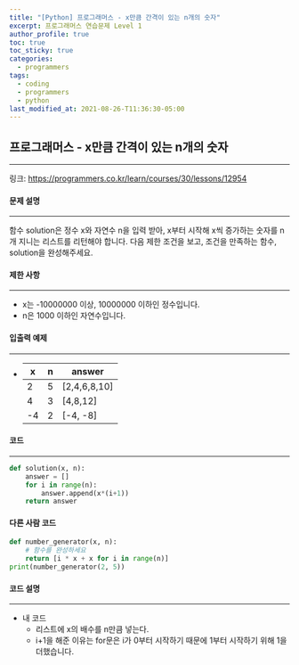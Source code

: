 ```yaml
---
title: "[Python] 프로그래머스 - x만큼 간격이 있는 n개의 숫자"
excerpt: 프로그래머스 연습문제 Level 1
author_profile: true
toc: true
toc_sticky: true
categories: 
  - programmers
tags:
  - coding
  - programmers
  - python
last_modified_at: 2021-08-26-T11:36:30-05:00
---
```




## 프로그래머스 - x만큼 간격이 있는 n개의 숫자

***

링크: <https://programmers.co.kr/learn/courses/30/lessons/12954>



#### 문제 설명

***

함수 solution은 정수 x와 자연수 n을 입력 받아, x부터 시작해 x씩 증가하는 숫자를 n개 지니는 리스트를 리턴해야 합니다. 다음 제한 조건을 보고, 조건을 만족하는 함수, solution을 완성해주세요.



#### 제한 사항

***

- x는 -10000000 이상, 10000000 이하인 정수입니다.
- n은 1000 이하인 자연수입니다.



#### 입출력 예제

***

- | x    | n    | answer       |
  | ---- | ---- | ------------ |
  | 2    | 5    | [2,4,6,8,10] |
  | 4    | 3    | [4,8,12]     |
  | -4   | 2    | [-4, -8]     |

#### 코드

***

```python
def solution(x, n): 
    answer = []
    for i in range(n):
        answer.append(x*(i+1))
    return answer
```



#### 다른 사람 코드

```python
def number_generator(x, n):
    # 함수를 완성하세요
    return [i * x + x for i in range(n)]
print(number_generator(2, 5))
```



#### 코드 설명

***

- 내 코드
  - 리스트에 x의 배수를 n만큼 넣는다.
  - i+1을 해준 이유는 for문은 i가 0부터 시작하기 때문에 1부터 시작하기 위해 1을 더했습니다.